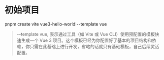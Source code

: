 # 初始项目

pnpm create vite vue3-hello-world --template vue

> --template vue, 表示通过工具（如 Vite 或 Vue CLI）使用预配置的模板快速生成一个 Vue 3 项目。这个模板已经为你配置好了基本的项目结构和依赖，你只需在此基础上进行开发，省略的话就只有基础模板，自己后续灵活配置。
